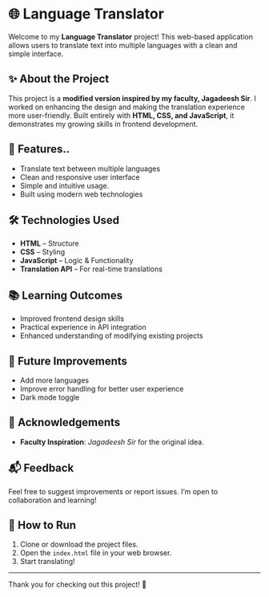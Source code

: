 # 🌐 Language Translator

Welcome to my **Language Translator** project! This web-based application allows users to translate text into multiple languages with a clean and simple interface.

## ✨ About the Project

This project is a **modified version inspired by my faculty, Jagadeesh Sir**. I worked on enhancing the design and making the translation experience more user-friendly. Built entirely with **HTML, CSS, and JavaScript**, it demonstrates my growing skills in frontend development.

## 🚀 Features..
- Translate text between multiple languages
- Clean and responsive user interface
- Simple and intuitive usage.
- Built using modern web technologies

## 🛠️ Technologies Used

- **HTML** – Structure
- **CSS** – Styling
- **JavaScript** – Logic & Functionality
- **Translation API** – For real-time translations

## 📚 Learning Outcomes

- Improved frontend design skills
- Practical experience in API integration
- Enhanced understanding of modifying existing projects

## 📌 Future Improvements

- Add more languages
- Improve error handling for better user experience
- Dark mode toggle

## 🙏 Acknowledgements

- **Faculty Inspiration**: *Jagadeesh Sir* for the original idea.
## 📬 Feedback

Feel free to suggest improvements or report issues. I’m open to collaboration and learning!

## 📂 How to Run

1. Clone or download the project files.
2. Open the `index.html` file in your web browser.
3. Start translating!

---

Thank you for checking out this project! 🚀

